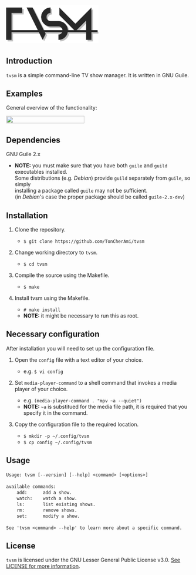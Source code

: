 # <img height="50%" width="50%" src="https://raw.githubusercontent.com/TonCherAmi/tvsm/assets/logo.png"/>

## Introduction

`tvsm` is a simple command-line TV show manager. It is written in GNU Guile.

## Examples

General overview of the functionality:

<img height="65%" width="65%" src="https://raw.githubusercontent.com/TonCherAmi/tvsm/assets/demo.gif"/>

## Dependencies

GNU Guile 2.x
* **NOTE:** you must make sure that you have both `guile` and `guild` executables installed.\
            Some distributions (e.g. *Debian*) provide `guild` separately from `guile`, so simply\
            installing a package called `guile` may not be sufficient.\
            (in *Debian*'s case the proper package should be called `guile-2.x-dev`)

## Installation

1. Clone the repository.
    * `$ git clone https://github.com/TonCherAmi/tvsm` 
  
2. Change working directory to `tvsm`.
    * `$ cd tvsm`
  
3. Compile the source using the Makefile.
    * `$ make`
  
4. Install tvsm using the Makefile.
    * `# make install`
    * **NOTE:** it might be necessary to run this as root.

## Necessary configuration

After installation you will need to set up the configuration file.

1. Open the `config` file with a text editor of your choice.
    * e.g. `$ vi config`

2. Set `media-player-command` to a shell command that invokes a media player
   of your choice.
    * e.g. `(media-player-command . "mpv ~a --quiet")`
    * **NOTE:** `~a` is substitued for the media file path,
                it is required that you specify it in the command.

3. Copy the configuration file to the required location.
    * `$ mkdir -p ~/.config/tvsm`
    * `$ cp config ~/.config/tvsm`

## Usage

```
Usage: tvsm [--version] [--help] <command> [<options>]

available commands:
    add:      add a show.
    watch:    watch a show.
    ls:       list existing shows.
    rm:       remove shows.
    set:      modify a show.
    
See 'tvsm <command> --help' to learn more about a specific command.
```

## License

`tvsm` is licensed under the GNU Lesser General Public License v3.0. [See LICENSE for more information](https://github.com/TonCherAmi/tvsm/blob/master/LICENSE).
